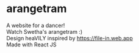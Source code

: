 # arangetram
A website for a dancer!<br>
Watch Swetha's arangetram :)<br>
Design heaVILY inspired by https://file-in.web.app<br>
Made with React JS
